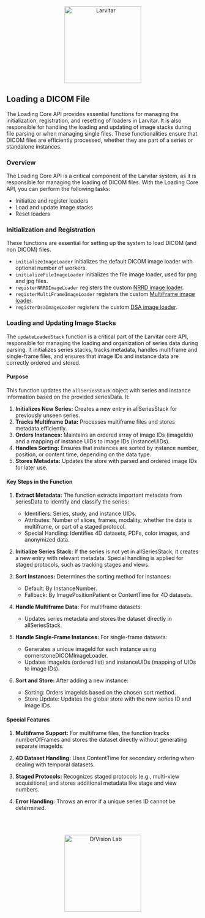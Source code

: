 <div style="text-align: center;">
    <img src="https://assets.pokemon.com/assets/cms2/img/pokedex/full/246.png" alt="Larvitar" height="200" />
</div>

## Loading a DICOM File

The Loading Core API provides essential functions for managing the initialization, registration, and resetting of loaders in Larvitar. It is also responsible for handling the loading and updating of image stacks during file parsing or when managing single files. These functionalities ensure that DICOM files are efficiently processed, whether they are part of a series or standalone instances.

### Overview

The Loading Core API is a critical component of the Larvitar system, as it is responsible for managing the loading of DICOM files. 
With the Loading Core API, you can perform the following tasks:
- Initialize and register loaders
- Load and update image stacks
- Reset loaders

### Initialization and Registration

These functions are essential for setting up the system to load DICOM (and non DICOM) files.
- `initializeImageLoader` initializes the default DICOM image loader with optional number of workers.
- `initializeFileImageLoader` initializes the file image loader, used for png and jpg files.
- `registerNRRDImageLoader` registers the custom [NRRD image loader](../api/modules/loaders/nrrdLoader.md).
- `registerMultiFrameImageLoader` registers the custom [MultiFrame image loader](../api/modules/loaders/multiframeLoader.md).
- `registerDsaImageLoader` registers the custom [DSA image loader](../api/modules/loaders/dsaImageLoader.md).

### Loading and Updating Image Stacks

The `updateLoadedStack` function is a critical part of the Larvitar core API, responsible for managing the loading and organization of series data during parsing. It initializes series stacks, tracks metadata, handles multiframe and single-frame files, and ensures that image IDs and instance data are correctly ordered and stored.

#### Purpose
This function updates the `allSeriesStack` object with series and instance information based on the provided seriesData. It:

1. **Initializes New Series:** Creates a new entry in allSeriesStack for previously unseen series.
2. **Tracks Multiframe Data:** Processes multiframe files and stores metadata efficiently.
3. **Orders Instances:** Maintains an ordered array of image IDs (imageIds) and a mapping of instance UIDs to image IDs (instanceUIDs).
4. **Handles Sorting:** Ensures that instances are sorted by instance number, position, or content time, depending on the data type.
5. **Stores Metadata:** Updates the store with parsed and ordered image IDs for later use.

#### Key Steps in the Function

1. **Extract Metadata:** The function extracts important metadata from seriesData to identify and classify the series:

   - Identifiers: Series, study, and instance UIDs.
   - Attributes: Number of slices, frames, modality, whether the data is multiframe, or part of a staged protocol.
   - Special Handling: Identifies 4D datasets, PDFs, color images, and anonymized data.
  
2. **Initialize Series Stack:** If the series is not yet in allSeriesStack, it creates a new entry with relevant metadata. Special handling is applied for staged protocols, such as tracking stages and views.

3. **Sort Instances:** Determines the sorting method for instances:
   - Default: By InstanceNumber.
   - Fallback: By ImagePositionPatient or ContentTime for 4D datasets.

4. **Handle Multiframe Data:** For multiframe datasets:
   - Updates series metadata and stores the dataset directly in allSeriesStack.

5. **Handle Single-Frame Instances:** For single-frame datasets:
   - Generates a unique imageId for each instance using cornerstoneDICOMImageLoader.
   - Updates imageIds (ordered list) and instanceUIDs (mapping of UIDs to image IDs).

6. **Sort and Store:** After adding a new instance:
   - Sorting: Orders imageIds based on the chosen sort method.
   - Store Update: Updates the global store with the new series ID and image IDs.


#### Special Features

1. **Multiframe Support:** For multiframe files, the function tracks numberOfFrames and stores the dataset directly without generating separate imageIds.

2. **4D Dataset Handling:** Uses ContentTime for secondary ordering when dealing with temporal datasets.


3. **Staged Protocols:** Recognizes staged protocols (e.g., multi-view acquisitions) and stores additional metadata like stage and view numbers.

4. **Error Handling:** Throws an error if a unique series ID cannot be determined.
   
<br><br>

<div style="text-align: center;">
    <img src="https://press.r1-it.storage.cloud.it/logo_trasparent.png" alt="D/Vision Lab" height="200" />
</div>